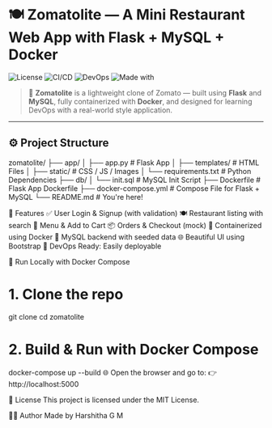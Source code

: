# 🍽️ Zomatolite — A Mini Restaurant Web App with Flask + MySQL + Docker

![License](https://img.shields.io/badge/license-MIT-brightgreen)
![CI/CD](https://img.shields.io/badge/CI%2FCD-GitHub%20Actions-blue)
![DevOps](https://img.shields.io/badge/DevOps-Docker%20%7C%20Docker%20Compose-orange)
![Made with](https://img.shields.io/badge/Made%20With-Flask-blue)

> 🎯 **Zomatolite** is a lightweight clone of Zomato — built using **Flask** and **MySQL**, fully containerized with **Docker**, and designed for learning DevOps with a real-world style application.

---

## ⚙️ Project Structure

zomatolite/
├── app/
│   ├── app.py                # Flask App
│   ├── templates/            # HTML Files
│   ├── static/               # CSS / JS / Images
│   └── requirements.txt      # Python Dependencies
├── db/
│   └── init.sql              # MySQL Init Script
├── Dockerfile                # Flask App Dockerfile
├── docker-compose.yml        # Compose File for Flask + MySQL
└── README.md                 # You're here!

🚀 Features
✅ User Login & Signup (with validation)
🍽️ Restaurant listing with search
🛒 Menu & Add to Cart
📦 Orders & Checkout (mock)
🐳 Containerized using Docker
🔗 MySQL backend with seeded data
🌐 Beautiful UI using Bootstrap
🧪 DevOps Ready: Easily deployable

🐳 Run Locally with Docker Compose
# 1. Clone the repo
git clone 
cd zomatolite

# 2. Build & Run with Docker Compose
docker-compose up --build
🌐 Open the browser and go to:
👉 http://localhost:5000

📝 License
This project is licensed under the MIT License.

👨‍💻 Author
Made by Harshitha G M


